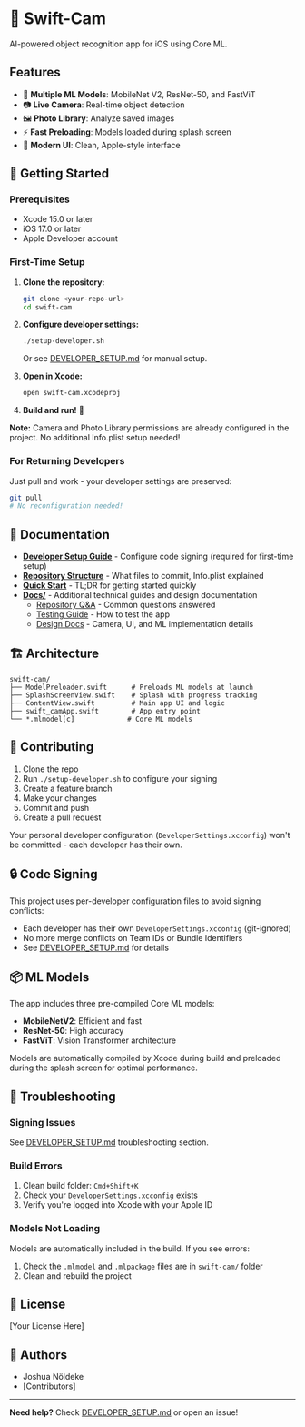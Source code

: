 # 📸 Swift-Cam

AI-powered object recognition app for iOS using Core ML.

## Features

- 🤖 **Multiple ML Models**: MobileNet V2, ResNet-50, and FastViT
- 📷 **Live Camera**: Real-time object detection
- 🖼️ **Photo Library**: Analyze saved images
- ⚡ **Fast Preloading**: Models loaded during splash screen
- 🎨 **Modern UI**: Clean, Apple-style interface

## 🚀 Getting Started

### Prerequisites

- Xcode 15.0 or later
- iOS 17.0 or later
- Apple Developer account

### First-Time Setup

1. **Clone the repository:**
   ```bash
   git clone <your-repo-url>
   cd swift-cam
   ```

2. **Configure developer settings:**
   ```bash
   ./setup-developer.sh
   ```
   Or see [DEVELOPER_SETUP.md](DEVELOPER_SETUP.md) for manual setup.

3. **Open in Xcode:**
   ```bash
   open swift-cam.xcodeproj
   ```

4. **Build and run!** 🎉

**Note:** Camera and Photo Library permissions are already configured in the project. No additional Info.plist setup needed!

### For Returning Developers

Just pull and work - your developer settings are preserved:
```bash
git pull
# No reconfiguration needed!
```

## 📖 Documentation

- **[Developer Setup Guide](DEVELOPER_SETUP.md)** - Configure code signing (required for first-time setup)
- **[Repository Structure](REPOSITORY_STRUCTURE.md)** - What files to commit, Info.plist explained
- **[Quick Start](QUICK_START.md)** - TL;DR for getting started quickly
- **[Docs/](Docs/)** - Additional technical guides and design documentation
  - [Repository Q&A](Docs/REPOSITORY_QUESTIONS_ANSWERED.md) - Common questions answered
  - [Testing Guide](Docs/TESTING_GUIDE.md) - How to test the app
  - [Design Docs](Docs/) - Camera, UI, and ML implementation details

## 🏗️ Architecture

```
swift-cam/
├── ModelPreloader.swift      # Preloads ML models at launch
├── SplashScreenView.swift    # Splash with progress tracking
├── ContentView.swift         # Main app UI and logic
├── swift_camApp.swift        # App entry point
└── *.mlmodel[c]             # Core ML models
```

## 🤝 Contributing

1. Clone the repo
2. Run `./setup-developer.sh` to configure your signing
3. Create a feature branch
4. Make your changes
5. Commit and push
6. Create a pull request

Your personal developer configuration (`DeveloperSettings.xcconfig`) won't be committed - each developer has their own.

## 🔒 Code Signing

This project uses per-developer configuration files to avoid signing conflicts:
- Each developer has their own `DeveloperSettings.xcconfig` (git-ignored)
- No more merge conflicts on Team IDs or Bundle Identifiers
- See [DEVELOPER_SETUP.md](DEVELOPER_SETUP.md) for details

## 📦 ML Models

The app includes three pre-compiled Core ML models:
- **MobileNetV2**: Efficient and fast
- **ResNet-50**: High accuracy
- **FastViT**: Vision Transformer architecture

Models are automatically compiled by Xcode during build and preloaded during the splash screen for optimal performance.

## 🐛 Troubleshooting

### Signing Issues
See [DEVELOPER_SETUP.md](DEVELOPER_SETUP.md) troubleshooting section.

### Build Errors
1. Clean build folder: `Cmd+Shift+K`
2. Check your `DeveloperSettings.xcconfig` exists
3. Verify you're logged into Xcode with your Apple ID

### Models Not Loading
Models are automatically included in the build. If you see errors:
1. Check the `.mlmodel` and `.mlpackage` files are in `swift-cam/` folder
2. Clean and rebuild the project

## 📄 License

[Your License Here]

## 👥 Authors

- Joshua Nöldeke
- [Contributors]

---

**Need help?** Check [DEVELOPER_SETUP.md](DEVELOPER_SETUP.md) or open an issue!
